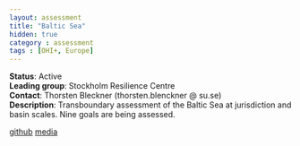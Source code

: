 ```yaml
---
layout: assessment
title: "Baltic Sea"
hidden: true
category : assessment
tags : [OHI+, Europe]
---
```


**Status**: Active  
**Leading group**: Stockholm Resilience Centre  
**Contact**: Thorsten Bleckner (thorsten.blenckner @ su.se)  
**Description**: Transboundary assessment of the Baltic Sea at jurisdiction and basin scales. Nine goals are being assessed.

<a href="https://github.com/OHI-Science/bhi" target="_blank">github</a>
<a href="http://www.su.se/ostersjocentrum/english/baltic-eye/research/baltic-health-index" target="_blank">media</a>
